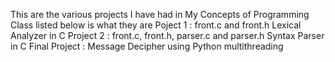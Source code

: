 This are the various projects I have had in My Concepts of Programming Class listed below is what they are 
Poject 1 : front.c and front.h  Lexical Analyzer in C 
Project 2 : front.c, front.h, parser.c and parser.h Syntax Parser in C 
Final Project : Message Decipher using Python multithreading 
